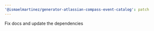 ```yaml
---
'@ismaelmartinez/generator-atlassian-compass-event-catalog': patch
---
```


Fix docs and update the dependencies
